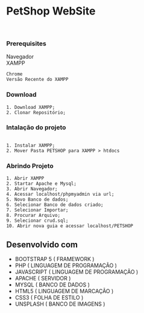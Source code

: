 # PetShop WebSite

<br>


### Prerequisites

Navegador <br>
XAMPP

```
Chrome
Versão Recente do XAMPP

```

### Download

```
1. Download XAMPP;
2. Clonar Repositório;
```

### Intalação do projeto


```

1. Instalar XAMPP;
2. Mover Pasta PETSHOP para XAMPP > htdocs

```

### Abrindo Projeto

```
1. Abrir XAMPP
2. Startar Apache e Mysql;
3. Abrir Navegador;
4. Acessar localhost/phpmyadmin via url;
5. Novo Banco de dados;
6. Selecionar Banco de dados criado;
7. Selecionar Importar;
8. Procurar Arquivo;
9. Selecionar crud.sql;
10. Abrir nova guia e acessar localhost/PETSHOP

```

## Desenvolvido com

- BOOTSTRAP 5 ( FRAMEWORK )
- PHP ( LINGUAGEM DE PROGRAMAÇÃO )
- JAVASCRIPT ( LINGUAGEM DE PROGRAMAÇÃO )
- APACHE ( SERVIDOR )
- MYSQL ( BANCO DE DADOS )
- HTML5 ( LINGUAGEM DE MARCAÇÃO )
- CSS3 ( FOLHA DE ESTILO )
- UNSPLASH ( BANCO DE IMAGENS )
